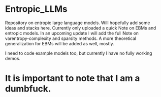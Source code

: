 # Entropic_LLMs
Repository on entropic large language models. Will hopefully add some ideas and stacks here. Currently only uploaded a quick Note on EBMs and entropic models. In an upcoming update I will add the full Note on varentropy-complexity and sparsity methods. A more theoretical generalization for EBMs will be added as well, mostly. 

I need to code example models too, but currently I have no fully working demos. 

# It is important to note that I am a dumbfuck.
